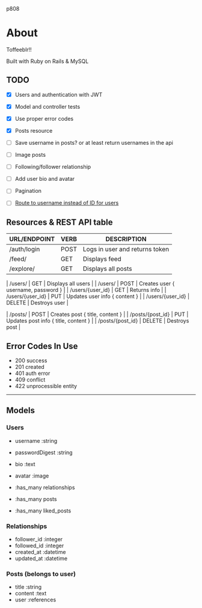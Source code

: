p808
# About 
Toffeeblr!!

Built with Ruby on Rails & MySQL

## TODO
- [x] Users and authentication with JWT
- [x] Model and controller tests
- [x] Use proper error codes
- [x] Posts resource
- [ ] Save username in posts? or at least return usernames in the api
- [ ] Image posts
- [ ] Following/follower relationship
- [ ] Add user bio and avatar
- [ ] Pagination
- [ ] [Route to username instead of ID for users](https://stackoverflow.com/a/7735324)


## Resources & REST API table
| URL/ENDPOINT     | VERB   | DESCRIPTION                         |
|------------------|--------|-------------------------------------|
| /auth/login      | POST   | Logs in user and returns token      |
| /feed/           | GET    | Displays feed                       |
| /explore/        | GET    | Displays all posts                  |

| /users/          | GET    | Displays all users                  |
| /users/          | POST   | Creates user { username, password } |
| /users/{user_id} | GET    | Returns info                        |
| /users/{user_id} | PUT    | Updates user info { content }       |
| /users/{user_id} | DELETE | Destroys user                       |

| /posts/          | POST   | Creates post { title, content }      |
| /posts/{post_id} | PUT    | Updates post info { title, content } |
| /posts/{post_id} | DELETE | Destroys post                        |


## Error Codes In Use
- 200 success
- 201 created
- 401 auth error
- 409 conflict
- 422 unprocessible entity

--- 

## Models

### Users
- username :string
- passwordDigest :string
- bio :text
- avatar :image

- :has_many relationships
- :has_many posts
- :has_many liked_posts

### Relationships
- follower_id :integer
- followed_id :integer
- created_at :datetime
- updated_at :datetime

### Posts (belongs to user)
- title :string
- content :text
- user :references

